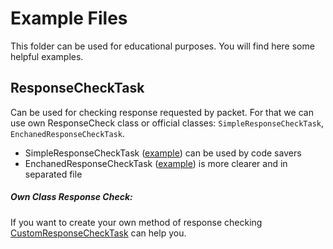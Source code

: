 # Example Files
This folder can be used for educational purposes. You will find here some helpful examples.

## ResponseCheckTask
Can be used for checking response requested by packet. For that we can use own ResponseCheck class
 or official classes: ``SimpleResponseCheckTask``, ``EnchanedResponseCheckTask``.
 
 - SimpleResponseCheckTask ([example](https://github.com/Alemiz112/StarGate-Universe/blob/master/src/tests/SimpleResponseCheckTask.java)) can be used by code savers
 - EnchanedResponseCheckTask ([example](https://github.com/Alemiz112/StarGate-Universe/blob/master/src/tests/EnchanedResponseCheckTask.java)) is more clearer and in separated file
##### Own Class Response Check:
If you want to create your own method of response checking [CustomResponseCheckTask](https://github.com/Alemiz112/StarGate-Universe/blob/master/src/tests/.java) can help you.